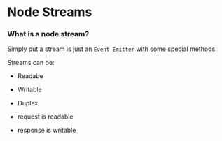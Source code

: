 # Node Streams

### What is a node stream?

Simply put a stream is just an `Event Emitter` with some special methods

Streams can be:

+ Readabe
+ Writable
+ Duplex

+ request is readable
+ response is writable
